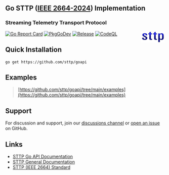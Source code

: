 ## Go STTP ([IEEE 2664-2024](https://standards.ieee.org/ieee/2664/7397/)) Implementation
### Streaming Telemetry Transport Protocol

<img align="right" src="assets/sttp.png">

[![Go Report Card](https://goreportcard.com/badge/github.com/sttp/goapi)](https://goreportcard.com/report/github.com/sttp/goapi)
[![PkgGoDev](https://pkg.go.dev/badge/github.com/sttp/goapi)](https://pkg.go.dev/github.com/sttp/goapi)
[![Release](https://img.shields.io/github/release/sttp/goapi.svg?style=flat-square)](https://github.com/sttp/goapi/releases/latest)
[![CodeQL](https://github.com/sttp/goapi/actions/workflows/codeql.yml/badge.svg)](https://github.com/sttp/goapi/actions/workflows/codeql.yml)

## Quick Installation
```console
go get https://github.com/sttp/goapi
```

## Examples
> [https://github.com/sttp/goapi/tree/main/examples](https://github.com/sttp/goapi/tree/main/examples)


## Support
For discussion and support, join our [discussions channel](https://github.com/sttp/goapi/discussions) or [open an issue](https://github.com/sttp/goapi/issues) on GitHub.

## Links

* [STTP Go API Documentation](https://sttp.github.io/goapi/)
* [STTP General Documentation](https://sttp.github.io/documentation/)
* [STTP (IEEE 2664) Standard](https://standards.ieee.org/project/2664.html)
